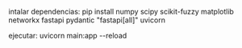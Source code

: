 intalar dependencias:
pip install numpy scipy scikit-fuzzy matplotlib networkx fastapi pydantic "fastapi[all]" uvicorn

ejecutar:
uvicorn main:app --reload
